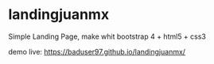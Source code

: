 # landingjuanmx
Simple Landing Page, make whit bootstrap 4 + html5 + css3


demo live: https://baduser97.github.io/landingjuanmx/
